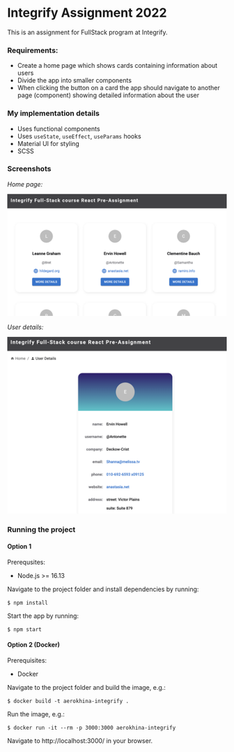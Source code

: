 # Integrify Assignment 2022

This is an assignment for FullStack program at Integrify.

### Requirements:

- Create a home page which shows cards containing information about users
- Divide the app into smaller components
- When clicking the button on a card the app should navigate to another page (component) showing detailed information about the user

### My implementation details

- Uses functional components
- Uses `useState`, `useEffect`, `useParams` hooks
- Material UI for styling
- SCSS

### Screenshots

*Home page:*

![home page](./docs/home.png)

*User details:*

![user details](./docs/user_details.png)

### Running the project

#### Option 1

Prerequsites:
- Node.js >= 16.13

Navigate to the project folder and install dependencies by running:
```
$ npm install
```

Start the app by running:
```
$ npm start
```

#### Option 2 (Docker)

Prerequisites:
- Docker

Navigate to the project folder and build the image, e.g.:
```
$ docker build -t aerokhina-integrify .
```

Run the image, e.g.:
```
$ docker run -it --rm -p 3000:3000 aerokhina-integrify
```

Navigate to http://localhost:3000/ in your browser.
